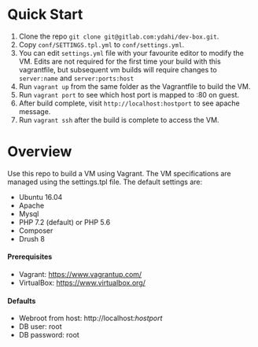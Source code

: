 # Quick Start

1.  Clone the repo `git clone git@gitlab.com:ydahi/dev-box.git`.
2.  Copy `conf/SETTINGS.tpl.yml` to `conf/settings.yml`.
3.  You can edit `settings.yml` file with your favourite editor to modify the VM. Edits are not required for the first time your build with this vagrantfile, but subsequent vm builds will require changes to `server:name` and `server:ports:host`
4.  Run `vagrant up` from the same folder as the Vagrantfile to build the VM.
5.  Run `vagrant port` to see which host port is mapped to :80 on guest.
5.  After build complete, visit `http://localhost:hostport` to see apache message.
6.  Run `vagrant ssh` after the build is complete to access the VM.


# Overview

Use this repo to build a VM using Vagrant. The VM specifications are managed using the settings.tpl file. The default settings are:

* Ubuntu 16.04
* Apache
* Mysql
* PHP 7.2 (default) or PHP 5.6
* Composer
* Drush 8


#### Prerequisites

- Vagrant: https://www.vagrantup.com/
- VirtualBox: https://www.virtualbox.org/


#### Defaults
- Webroot from host: http://localhost:*hostport*
- DB user: root
- DB password: root
